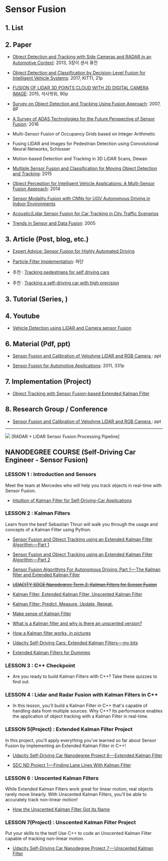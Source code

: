 # Sensor Fusion 

## 1. List

## 2. Paper

- [Object Detection and Tracking with Side Cameras and RADAR in an Automotive Context](http://www.mi.fu-berlin.de/inf/groups/ag-ki/Theses/Completed-theses/Master_Diploma-theses/2013/Hofmann/Master-Hofmann.pdf?1381479774): 2013, 3장이 센서 퓨전 

- [Object Detection and Classification by Decision-Level Fusion for Intelligent Vehicle Systems](): 2017, KITTI, 21p

- [FUSION OF LIDAR 3D POINTS CLOUD WITH 2D DIGITAL CAMERA IMAGE](http://www.secs.oakland.edu/~li4/research/student/JuanLi2015.pdf): 2015, 석사학위, 90p

- [Survey on Object Detection and Tracking Using Fusion Approach](https://www.ijircce.com/upload/2016/march/98_24_Survey.pdf): 2007, 8P

- [A Survey of ADAS Technologies for the Future Perspective of Sensor Fusion](https://link.springer.com/chapter/10.1007/978-3-319-45246-3_13): 2016

- Multi-Sensor Fusion of Occupancy Grids based on Integer Arithmetic

- Fusing LIDAR and Images for Pedestrian Detection using Convolutional Neural Networks, Schlosser

- Motion-based Detection and Tracking in 3D LiDAR Scans, Dewan


- [Multiple Sensor Fusion and Classification for Moving Object Detection and Tracking](http://ieeexplore.ieee.org/document/7283636/): 2015

- [Object Perception for Intelligent Vehicle Applications:
A Multi-Sensor Fusion Approach](https://hal.inria.fr/hal-01019527/document): 2014

- [Sensor Modality Fusion with CNNs for UGV Autonomous Driving in Indoor Environments](http://cims.nyu.edu/~achoroma/NonFlash/Papers/SMF_CNN.pdf)

- [Acoustic/Lidar Sensor Fusion for Car Tracking in City Traffic Scenarios](http://www.drgoehring.de/bib/tadjine15fastzero/tadjine15fastzero.pdf)

- [Trends in Sensor and Data Fusion](http://www.ifp.uni-stuttgart.de/publications/phowo05/300roth.pdf): 2005

## 3. Article (Post, blog, etc.)

- [Expert Advice: Sensor Fusion for Highly Automated Driving](http://gpsworld.com/expert-advice-sensor-fusion-for-highly-automated-driving/)

- [Particle Filter Implementation](https://medium.com/@andrew.d.wilkie/self-driving-car-engineer-diary-9-898f075e888c): 하단 

- 추천 : [Tracking pedestrians for self driving cars](https://medium.com/towards-data-science/tracking-pedestrians-for-self-driving-cars-ccf588acd170)
- 추천 : [Tracking a self-driving car with high precision](https://medium.com/@priya.dwivedi/latest)



## 3. Tutorial (Series, )



## 4. Youtube

- [Vehicle Detection using LiDAR and Camera sensor Fusion](https://www.youtube.com/watch?v=V3cN5LrPr4M)

## 6. Material (Pdf, ppt)

- [Sensor Fusion and Calibration of Velodyne LiDAR and RGB Camera ](https://www.it4i.cz/wp-content/uploads/2014/11/RP7_Velas.pdf): ppt

- [Sensor Fusion for Automotive Applications](http://users.isy.liu.se/en/rt/lundquist/Publications/Lundquist2011.pdf): 2011, 331p 

## 7. Implementation (Project)

- [Object Tracking with Sensor Fusion-based Extended Kalman Filter](https://github.com/JunshengFu/tracking-with-Extended-Kalman-Filter)


## 8. Research Group / Conference 


- [Sensor Fusion and Calibration of Velodyne LiDAR and RGB Camera ](https://www.it4i.cz/wp-content/uploads/2014/11/RP7_Velas.pdf): ppt

---
![](https://i.imgur.com/8Le2eVF.png)
[RADAR + LIDAR Sensor Fusion Processing Pipeline]
		
## NANODEGREE COURSE (Self-Driving Car Engineer - Sensor Fusion)


### LESSON 1 : Introduction and Sensors
Meet the team at Mercedes who will help you track objects in real-time with Sensor Fusion.

- [Intuition of Kalman Filter for Self-Driving-Car Applications](https://medium.com/towards-data-science/intuition-of-kalman-filter-for-self-driving-car-applications-749b356e19db)



###  LESSON 2 : Kalman Filters
Learn from the best! Sebastian Thrun will walk you through the usage and concepts of a Kalman Filter using Python.

- [Sensor Fusion and Object Tracking using an Extended Kalman Filter Algorithm — Part 1](https://medium.com/@mithi/object-tracking-and-fusing-sensor-measurements-using-the-extended-kalman-filter-algorithm-part-1-f2158ef1e4f0) 
- [Sensor Fusion and Object Tracking using an Extended Kalman Filter Algorithm — Part 2](https://medium.com/@mithi/sensor-fusion-and-object-tracking-using-an-extended-kalman-filter-algorithm-part-2-cd20801fbeff)

- [Sensor Fusion Algorithms For Autonomous Driving: Part 1 — The Kalman filter and Extended Kalman Filter](https://medium.com/@wilburdes/sensor-fusion-algorithms-for-autonomous-driving-part-1-the-kalman-filter-and-extended-kalman-a4eab8a833dd)

- ~~[UDACITY SDCE Nanodegree Term 2: Kalman Filters for Sensor Fusion](https://medium.com/@ckyrkou/udacity-sdce-nanodegree-term-2-kalman-filters-for-sensor-fusion-1dde97ea628b)~~

- [Kalman Filter, Extended Kalman Filter, Unscented Kalman Filter](https://medium.com/@kastsiukavets.alena/kalman-filter-extended-kalman-filter-unscented-kalman-filter-dbbd929f83c5)
- [Kalman Filter: Predict, Measure, Update, Repeat.](https://medium.com/@tjosh.owoyemi/kalman-filter-predict-measure-update-repeat-20a5e618be66)
- [Make sense of Kalman Filter](https://medium.com/towards-data-science/make-sense-of-kalman-filter-c59fe5f8202f)
- [What is a Kalman filter and why is there an unscented version?](https://medium.com/@anthony_sarkis/what-is-a-kalman-filter-and-why-is-there-an-unscented-version-bc5f6e77c509)
- [How a Kalman filter works, in pictures](http://www.bzarg.com/p/how-a-kalman-filter-works-in-pictures/)
- [Udacity Self-Driving Cars: Extended Kalman Filters — my bits](https://medium.com/@tempflip/udacity-self-driving-cars-extended-kalman-filters-my-bits-99cbbaf65e3d)
- [Extended Kalman Filters for Dummies](https://medium.com/@serrano_223/extended-kalman-filters-for-dummies-4168c68e2117)

###  LESSON 3 : C++ Checkpoint
 - Are you ready to build Kalman Filters with C++? Take these quizzes to find out.


###  LESSON 4 : Lidar and Radar Fusion with Kalman Filters in C++
 - In this lesson, you'll build a Kalman Filter in C++ that's capable of handling data from multiple sources. Why C++? Its performance enables the application of object tracking with a Kalman Filter in real-time.


###  LESSON 5(Project) : Extended Kalman Filter Project
In this project, you'll apply everything you've learned so far about Sensor Fusion by implementing an Extended Kalman Filter in C++!
- [Udacity Self-Driving Car Nanodegree Project 6 — Extended Kalman Filter](https://medium.com/udacity/udacity-self-driving-car-nanodegree-project-6-extended-kalman-filter-c3eac16c283d)

- [SDC ND Project 1 — Finding Lane Lines With Kalman Filter](https://medium.com/@raul7/sdc-nd-project-1-finding-lane-lines-with-kalman-filter-15be077346af)

### LESSON 6 : Unscented Kalman Filters
While Extended Kalman Filters work great for linear motion, real objects rarely move linearly. With Unscented Kalman Filters, you'll be able to accurately track non-linear motion!

- [How the Unscented Kalman Filter Got Its Name](https://medium.com/self-driving-cars/how-the-unscented-kalman-filter-got-its-name-4f53fe2db739)

### LESSON 7(Project) : Unscented Kalman Filter Project
Put your skills to the test! Use C++ to code an Unscented Kalman Filter capable of tracking non-linear motion.

- [Udacity Self-Driving Car Nanodegree Project 7 — Unscented Kalman Filter](https://medium.com/@jeremyeshannon/udacity-self-driving-car-nanodegree-project-7-unscented-kalman-filter-ea8bef72a5c7)





